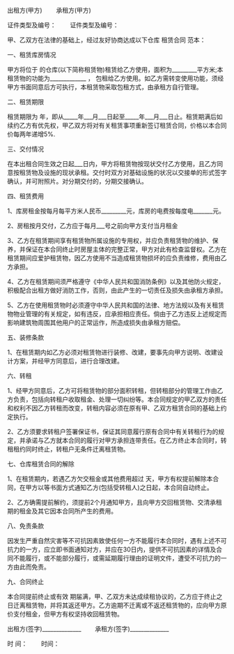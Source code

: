 
 


出租方(甲方) 　　承租方(甲方)


证件类型及编号： 　　证件类型及编号：


甲、乙双方在法律的基础上，经过友好协商达成以下仓库
租赁合同
范本：


一、租赁库房情况


甲方将位于 的仓库(以下简称租赁物)租赁给乙方使用，面积为_________平方米;本租赁物的功能为_____________ ， 包租给乙方使用。如乙方需转变使用功能，须经甲方书面同意后方可执行，本租赁物采取包租方式，由承租方自行管理。


二、租赁期限


租赁期限为 年，即从_____年___月___日起至_____年___月___日止。租赁期满后如续约乙方有优先权，甲乙双方将对有关租赁事项重新签订租赁合同，价格以本合同价每两年递增5%.


三、交付情况


在本出租合同生效之日起___日内，甲方将租赁物按现状交付乙方使用，且乙方同意按租赁物及设施的现状承租。交付时双方对基础设施的状况以交接单的形式签字确认，并可附照片。对分期交付的，分期交接确认。


四、租赁费用


1、库房租金按每月每平方米人民币_________元，库房的电费按每度电_______元。


2、房租按月交付，乙方应于每月___号之前向甲方支付当月租金


3、乙方在租赁期间享有租赁物所属设施的专用权，并应负责租赁物的维护、保养，并保证在本合同终止时房屋主体的完整正常，甲方对此有检查监督权。乙方在租赁期间应爱护租赁物，因乙方使用不当造成租赁物损坏的应负责维修，费用由乙方承担。


4、乙方在租赁期间须严格遵守《中华人民共和国消防条例》以及其他防火规定，积极配合出租方做好消防工作，否则，由此产生的一切责任及损失由承租方承担。


5、乙方在使用租赁物时必须遵守中华人民共和国的法律、地方法规以及有关租赁物物业管理的有关规定，如有违反，应承担相应责任。倘由于乙方违反上述规定而影响建筑物周围其他用户的正常运作，所造成损失由承租方赔偿。


五、装修条款


1、在租赁期内如乙方必须对租赁物进行装修、改建，要事先向甲方说明、改建设计方案，并经甲方同意后，进行合理改建。


六、转租


1、经甲方同意后，乙方可将租赁物的部分面积转租，但转租部分的管理工作由乙方负责，包括向转租户收取租金、处理一切纠纷等。本合同规定的甲乙双方的责任和权利不因乙方转租而改变，转租内容必须在原有甲、乙双方租赁合同的基础上约定执行。


2、乙方须要求转租户签署保证书，保证其同意履行原有合同中有关转租行为的规定，并承诺与乙方就本合同的履行对甲方承担连带责任。在乙方终止本合同时，转租租约同时终止，转租户无条件迁离租赁物。


七、仓库租赁合同的解除


1、在租赁期内，若遇乙方欠交租金或其他费用超过 天，甲方有权提前解除本合同，在甲方以等书面方式通知乙方(包括受转租人)之日起，本合同自动终止。


2、乙方确需提前解约，须提前2个月通知甲方，且向甲方交回租赁物、交清承租期的租金及其它因本合同所产生的费用。


八、免责条款


因发生严重自然灾害等不可抗因素致使任何一方不能履行本合同时，遇有上述不可抗力的一方，应立即书面通知对方，并应在30日内，提供不可抗因素的详情及合同不能履行，或不能部分履行，或需延期履行理由的证明文件，遭受不可抗力的一方由此而免责。


九、合同终止


本合同提前终止或有效 期届满，甲、乙双方未达成续租协议的，乙方应于终止之日迁离租赁物，并将其返还甲方。乙方逾期不迁离或不返还租赁物的，应向甲方原价支付租金，但甲方有权坚持收回租赁物。


出租方(签字)______________ 　　承租方(签字)______________


时 间： 　　时间：
 


 

 
 
 
 
 
  


  
 

  


  


  
 
 
 
 

